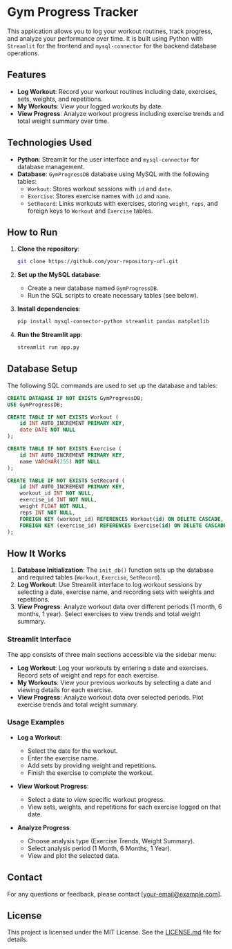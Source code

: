 
# Gym Progress Tracker

This application allows you to log your workout routines, track progress, and analyze your performance over time. It is built using Python with `Streamlit` for the frontend and `mysql-connector` for the backend database operations.

## Features

- **Log Workout**: Record your workout routines including date, exercises, sets, weights, and repetitions.
- **My Workouts**: View your logged workouts by date.
- **View Progress**: Analyze workout progress including exercise trends and total weight summary over time.

## Technologies Used

- **Python**: Streamlit for the user interface and `mysql-connector` for database management.
- **Database**: `GymProgressDB` database using MySQL with the following tables:
  - `Workout`: Stores workout sessions with `id` and `date`.
  - `Exercise`: Stores exercise names with `id` and `name`.
  - `SetRecord`: Links workouts with exercises, storing `weight`, `reps`, and foreign keys to `Workout` and `Exercise` tables.

## How to Run

1. **Clone the repository**:
   ```bash
   git clone https://github.com/your-repository-url.git
   ```

2. **Set up the MySQL database**:
   - Create a new database named `GymProgressDB`.
   - Run the SQL scripts to create necessary tables (see below).

3. **Install dependencies**:
   ```bash
   pip install mysql-connector-python streamlit pandas matplotlib
   ```

4. **Run the Streamlit app**:
   ```bash
   streamlit run app.py
   ```

## Database Setup

The following SQL commands are used to set up the database and tables:

```sql
CREATE DATABASE IF NOT EXISTS GymProgressDB;
USE GymProgressDB;

CREATE TABLE IF NOT EXISTS Workout (
    id INT AUTO_INCREMENT PRIMARY KEY,
    date DATE NOT NULL
);

CREATE TABLE IF NOT EXISTS Exercise (
    id INT AUTO_INCREMENT PRIMARY KEY,
    name VARCHAR(255) NOT NULL
);

CREATE TABLE IF NOT EXISTS SetRecord (  
    id INT AUTO_INCREMENT PRIMARY KEY,
    workout_id INT NOT NULL,
    exercise_id INT NOT NULL,
    weight FLOAT NOT NULL,
    reps INT NOT NULL,
    FOREIGN KEY (workout_id) REFERENCES Workout(id) ON DELETE CASCADE,
    FOREIGN KEY (exercise_id) REFERENCES Exercise(id) ON DELETE CASCADE
);
```

## How It Works

1. **Database Initialization**: The `init_db()` function sets up the database and required tables (`Workout`, `Exercise`, `SetRecord`).
2. **Log Workout**: Use Streamlit interface to log workout sessions by selecting a date, exercise name, and recording sets with weights and repetitions.
3. **View Progress**: Analyze workout data over different periods (1 month, 6 months, 1 year). Select exercises to view trends and total weight summary.

### Streamlit Interface

The app consists of three main sections accessible via the sidebar menu:
- **Log Workout**: Log your workouts by entering a date and exercises. Record sets of weight and reps for each exercise.
- **My Workouts**: View your previous workouts by selecting a date and viewing details for each exercise.
- **View Progress**: Analyze workout data over selected periods. Plot exercise trends and total weight summary.

### Usage Examples

- **Log a Workout**:
  - Select the date for the workout.
  - Enter the exercise name.
  - Add sets by providing weight and repetitions.
  - Finish the exercise to complete the workout.

- **View Workout Progress**:
  - Select a date to view specific workout progress.
  - View sets, weights, and repetitions for each exercise logged on that date.

- **Analyze Progress**:
  - Choose analysis type (Exercise Trends, Weight Summary).
  - Select analysis period (1 Month, 6 Months, 1 Year).
  - View and plot the selected data.

## Contact

For any questions or feedback, please contact [your-email@example.com].

## License

This project is licensed under the MIT License. See the [LICENSE.md](LICENSE.md) file for details.
